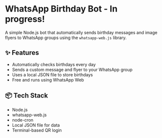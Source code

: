 # WhatsApp Birthday Bot - In progress!

A simple Node.js bot that automatically sends birthday messages and image flyers to WhatsApp groups using the `whatsapp-web.js` library.

## ✨ Features
- Automatically checks birthdays every day
- Sends a custom message and flyer to your WhatsApp group
- Uses a local JSON file to store birthdays
- Free and runs using WhatsApp Web

## 📦 Tech Stack
- Node.js
- whatsapp-web.js
- node-cron
- Local JSON file for data
- Terminal-based QR login

